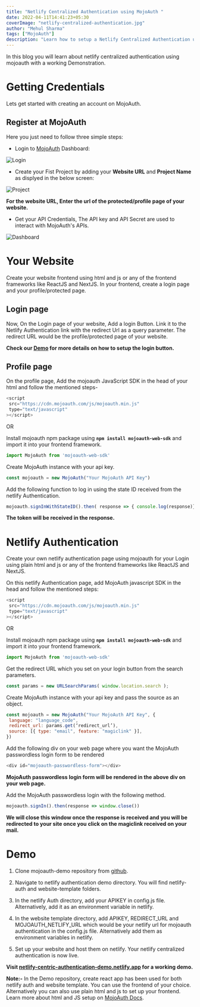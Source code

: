 ```yaml
---
title: "Netlify Centralized Authentication using MojoAuth "
date: 2022-04-11T14:41:23+05:30
coverImage: "netlify-centralized-authentication.jpg"
author: "Mehul Sharma"
tags: ["MojoAuth"]
description: "Learn how to setup a Netlify Centralized Authentication using MojoAuth with a working demo."
---
```

 

In this blog you will learn about netlify centralized authentication using mojoauth with a working Demonstration. 


# Getting Credentials

Lets get started with creating an account on MojoAuth.

## Register at MojoAuth

Here you just need to follow three simple steps:

- Login to [MojoAuth](https://mojoauth.com/dashboard/signin) Dashboard:

![Login](../assets/images/netlify-centralized-authentication/login.png)

- Create your Fist Project by adding your **Website URL** and **Project Name** as displyed in the below screen:

![Project](../assets/images/netlify-centralized-authentication/project.png)

**For the website URL, Enter the url of the protected/profile page of your website.** 

- Get your API Credentials, The API key and API Secret are used to interact with MojoAuth's APIs.

![Dashboard](../assets/images/netlify-centralized-authentication/dashboard.png)

# Your Website

Create your website frontend using html and js or any of the frontend frameworks like ReactJS and NextJS. In your frontend, create a login page and your profile/protected page.
## Login page

Now, On the Login page of your website, Add a login Button. Link it to the Netlify Authentication link with the redirect Url as a query parameter. The redirect URL would be the profile/protected page of your website. 

**Check our [Demo](https://netlify-centric-authentication-demo.netlify.app) for more details on how to setup the login button.**



## Profile page

On the profile page, Add the mojoauth JavaScript SDK in the head of your html and follow the mentioned steps-

```js
<script
 src="https://cdn.mojoauth.com/js/mojoauth.min.js"
 type="text/javascript"
></script>
```
OR 

Install mojoauth npm package using **`npm install mojoauth-web-sdk`** and import it into your frontend framework. 

```js
import MojoAuth from 'mojoauth-web-sdk'
```


Create MojoAuth instance with your api key. 


```js
const mojoauth = new MojoAuth("Your MojoAuth API Key")
```

Add the following function to log in using the state ID received from the netlify Authentication. 

```js
mojoauth.signInWithStateID().then( response => { console.log(response)})
```
**The token will be received in the response.**

# Netlify Authentication 

Create your own netlify authentication page using mojoauth for your Login using plain html and js or any of the frontend frameworks like ReactJS and NextJS.

On this netlify Authentication page, add MojoAuth javascript SDK in the head and follow the mentioned steps:
```js
<script
 src="https://cdn.mojoauth.com/js/mojoauth.min.js"
 type="text/javascript"
></script>
```
OR

Install mojoauth npm package using **`npm install mojoauth-web-sdk`** and import it into your frontend framework. 

```js
import MojoAuth from 'mojoauth-web-sdk'
```

 Get the redirect URL which you set on your login button from the search parameters. 

```js
const params = new URLSearchParams( window.location.search );

```
 Create MojoAuth instance with your api key and pass the source as an object.

```js
const mojoauth = new MojoAuth("Your MojoAuth API Key", {
 language: "language_code",
 redirect_url: params.get(‘redirect_url’),
 source: [{ type: "email", feature: "magiclink" }],
})
```

Add the following div on your web page where you want the MojoAuth passwordless login form to be rendered

```js
<div id="mojoauth-passwordless-form"></div>
```

**MojoAuth passwordless login form will be rendered in the above div on your web page.**

Add the MojoAuth passwordless login with the following method. 


```js
mojoauth.signIn().then(response => window.close())
```

**We will close this window once the response is received and you will be redirected to your site once you click on the magiclink received on your mail.**

# Demo

1. Clone mojoauth-demo repository from [github](https://github.com/MojoAuth/mojoauth-demo). 

2. Navigate to netlify authentication demo directory. You will find netlify-auth and website-template folders.

3. In the netlify Auth directory, add your APIKEY in config.js file. Alternatively, add it as an environment variable in netlify.

4. In the website template directory, add APIKEY, REDIRECT_URL and MOJOAUTH_NETLIFY_URL which would be your netlify url for mojoauth authentication in the config.js file. Alternatively add them as environment variables in netlify. 

5. Set up your website and host them on netlify. Your netlify centralized authentication is now live.

**Visit [netlify-centric-authentication-demo.netlify.app](https://netlify-centric-authentication-demo.netlify.app) for a working demo.**

**Note:-** In the Demo repository, create react app has been used for both netlify auth and website template. You can use the frontend of your choice. Alternatively you can also use plain html and js to set up your frontend. Learn more about html and JS setup on [MojoAuth Docs](https://mojoauth.com/docs/guides/html-and-js). 


